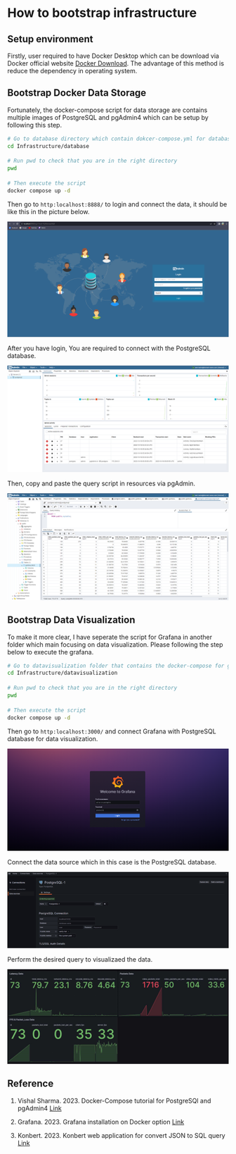 # How to bootstrap infrastructure

## Setup environment

Firstly, user required to have Docker Desktop which can be download via Docker official website [Docker Download](https://docs.docker.com/get-docker/?_gl=1*1j0a3g0*_ga*NjYwMDE4MDk1LjE2OTAyMDA0MDc.*_ga_XJWPQMJYHQ*MTY5ODQ3NDExNC4xNC4xLjE2OTg0NzQxMjMuNTEuMC4w). The advantage of this method is reduce the dependency in operating system.

## Bootstrap Docker Data Storage

Fortunately, the docker-compose script for data storage are contains multiple images of PostgreSQL and pgAdmin4 which can be setup by following this step.

```sh
# Go to database directory which contain dokcer-compose.yml for database bootstrap
cd Infrastructure/database

# Run pwd to check that you are in the right directory
pwd

# Then execute the script
docker compose up -d

```

Then go to `http:localhost:8888/` to login and connect the data, it should be like this in the picture below.

![pgAdmin4 login](artifacts/pg_browser.png)

After you have login, You are required to connect with the PostgreSQL database.

![pgAdmin4 connection](artifacts/pg_browser_2.png)

Then, copy and paste the query script in resources via pgAdmin.

![pgAdmin4 after pushing query](artifacts/pg_browser_3.png)

## Bootstrap Data Visualization

To make it more clear, I have seperate the script for Grafana in another folder which main focusing on data visualization. Please following the step below to execute the grafana.

```sh
# Go to datavisualization folder that contains the docker-compose for grafana
cd Infrastructure/datavisualization

# Run pwd to check that you are in the right directory
pwd

# Then execute the script
docker compose up -d
```

Then go to `http:localhost:3000/` and connect Grafana with PostgreSQL database for data visualization.

![Grafana Login](artifacts/grafana-login.png)

Connect the data source which in this case is the PostgreSQL database.

![Grafana Data connection](artifacts/data-connect.png)

Perform the desired query to visualizaed the data.

![Grafana Sample Data Visualization](artifacts/real-data.png)

## Reference

1. Vishal Sharma. 2023. Docker-Compose tutorial for PostgreSQl and pgAdmin4 [Link](https://medium.com/@vishal.sharma./run-postgresql-and-pgadmin-using-docker-compose-34120618bcf9)

2. Grafana. 2023. Grafana installation on Docker option [Link](https://grafana.com/docs/grafana/latest/setup-grafana/installation/docker/)

3. Konbert. 2023. Konbert web application for convert JSON to SQL query [Link](https://konbert.com/convert/json/to/postgres)

